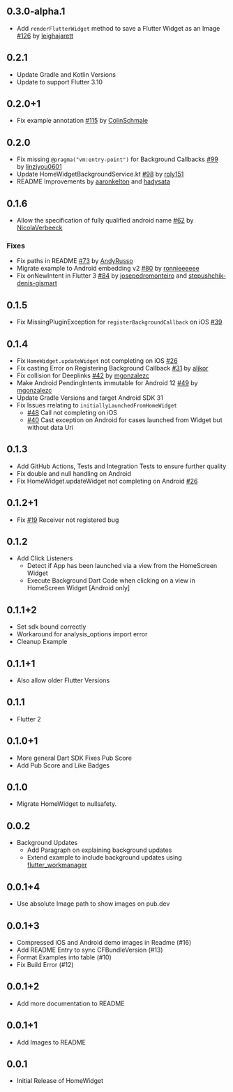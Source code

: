 ## 0.3.0-alpha.1
* Add `renderFlutterWidget` method to save a Flutter Widget as an Image [#126](https://github.com/ABausG/home_widget/pull/126) by [leighajarett](https://github.com/leighajarett)

## 0.2.1
* Update Gradle and Kotlin Versions
* Update to support Flutter 3.10

## 0.2.0+1
* Fix example annotation [#115](https://github.com/ABausG/home_widget/pull/115) by [ColinSchmale](https://github.com/ColinSchmale)

## 0.2.0
* Fix missing `@pragma("vm:entry-point")` for Background Callbacks [#99](https://github.com/ABausG/home_widget/pull/99) by [linziyou0601](https://github.com/linziyou0601)
* Update HomeWidgetBackgroundService.kt [#98](https://github.com/ABausG/home_widget/pull/98) by [roly151](https://github.com/roly151)
* README Improvements by [aaronkelton](https://github.com/aaronkelton) and [hadysata](https://github.com/hadysata)

## 0.1.6

* Allow the specification of fully qualified android name [#62](https://github.com/ABausG/home_widget/pull/62) by [NicolaVerbeeck](https://github.com/NicolaVerbeeck)

### Fixes
* Fix paths in README [#73](https://github.com/ABausG/home_widget/pull/73) by [AndyRusso](https://github.com/AndyRusso)
* Migrate example to Android embedding v2 [#80](https://github.com/ABausG/home_widget/pull/80) by [ronnieeeeee](https://github.com/ronnieeeeee)
* Fix onNewIntent in Flutter 3 [#84](https://github.com/ABausG/home_widget/pull/84) by [josepedromonteiro](https://github.com/josepedromonteiro) and [
stepushchik-denis-gismart](https://github.com/stepushchik-denis-gismart)

## 0.1.5

* Fix MissingPluginException for `registerBackgroundCallback` on iOS [#39](https://github.com/ABausG/home_widget/issues/39)

## 0.1.4

* Fix `HomeWidget.updateWidget` not completing on iOS [#26](https://github.com/ABausG/home_widget/issues/26)
* Fix casting Error on Registering Background Callback [#31](https://github.com/ABausG/home_widget/pull/31) by [aljkor](https://github.com/aljkor)
* Fix collision for Deeplinks [#42](https://github.com/ABausG/home_widget/pull/42) by [mgonzalezc](https://github.com/mgonzalezc)
* Make Android PendingIntents immutable for Android 12 [#49](https://github.com/ABausG/home_widget/pull/49) by [mgonzalezc](https://github.com/mgonzalezc)
* Update Gradle Versions and target Android SDK 31
* Fix Issues rrelating to `initiallyLaunchedFromHomeWidget`
  * [#48](https://github.com/ABausG/home_widget/issues/48) Call not completing on iOS
  * [#40](https://github.com/ABausG/home_widget/issues/40) Cast exception on Android for cases launched from Widget but without data Uri

## 0.1.3

* Add GitHub Actions, Tests and Integration Tests to ensure further quality
* Fix double and null handling on Android
* Fix HomeWidget.updateWidget not completing on Android [#26](https://github.com/ABausG/home_widget/issues/26)

## 0.1.2+1

* Fix [#19](https://github.com/ABausG/home_widget/issues/19) Receiver not registered bug

## 0.1.2

* Add Click Listeners
  * Detect if App has been launched via a view from the HomeScreen Widget
  * Execute Background Dart Code when clicking on a view in HomeScreen Widget [Android only]

## 0.1.1+2

* Set sdk bound correctly
* Workaround for analysis_options import error
* Cleanup Example

## 0.1.1+1

* Also allow older Flutter Versions

## 0.1.1

* Flutter 2

## 0.1.0+1

* More general Dart SDK Fixes Pub Score
* Add Pub Score and Like Badges

## 0.1.0

* Migrate HomeWidget to nullsafety.

## 0.0.2

* Background Updates
  * Add Paragraph on explaining background updates
  * Extend example to include background updates using [flutter_workmanager](https://pub.dev/packages/workmanager)

## 0.0.1+4

* Use absolute Image path to show images on pub.dev

## 0.0.1+3

* Compressed iOS and Android demo images in Readme (#16)
* Add README Entry to sync CFBundleVersion (#13)
* Format Examples into table (#10)
* Fix Build Error (#12)

## 0.0.1+2

* Add more documentation to README

## 0.0.1+1

* Add Images to README

## 0.0.1

* Initial Release of HomeWidget

